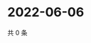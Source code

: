 # 2022-06-06

共 0 条

<!-- BEGIN WEIBO -->
<!-- 最后更新时间 Mon Jun 06 2022 19:12:51 GMT+0800 (China Standard Time) -->

<!-- END WEIBO -->
